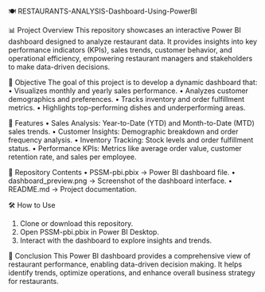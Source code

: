 🍽️ RESTAURANTS-ANALYSIS-Dashboard-Using-PowerBI

📊 Project Overview
This repository showcases an interactive Power BI dashboard designed to analyze restaurant data. It provides insights into key performance indicators (KPIs), sales trends, customer behavior, and operational efficiency, empowering restaurant managers and stakeholders to make data-driven decisions.

🎯 Objective
The goal of this project is to develop a dynamic dashboard that:
•	Visualizes monthly and yearly sales performance. 
•	Analyzes customer demographics and preferences. 
•	Tracks inventory and order fulfillment metrics. 
•	Highlights top-performing dishes and underperforming areas. 

🧩 Features
•	Sales Analysis: Year-to-Date (YTD) and Month-to-Date (MTD) sales trends.
•	Customer Insights: Demographic breakdown and order frequency analysis.
•	Inventory Tracking: Stock levels and order fulfillment status.
•	Performance KPIs: Metrics like average order value, customer retention rate, and sales per employee.

📁 Repository Contents
•	PSSM-pbi.pbix → Power BI dashboard file.
•	dashboard_preview.png → Screenshot of the dashboard interface.
•	README.md → Project documentation.

🛠️ How to Use
1. Clone or download this repository.
2. Open PSSM-pbi.pbix in Power BI Desktop.
3. Interact with the dashboard to explore insights and trends.

🤝 Conclusion
This Power BI dashboard provides a comprehensive view of restaurant performance, enabling data-driven decision making. It helps identify trends, optimize operations, and enhance overall business strategy for restaurants.
